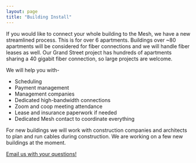 ```yaml
---
layout: page
title: "Building Install"
---
```

If you would like to connect your whole building to the Mesh, we have a new streamlined process. This is for over 6 apartments. Buildings over ~80 apartments will be considered for fiber connections and we will handle fiber leases as well. Our Grand Street project has hundreds of apartments sharing a 40 gigabit fiber connection, so large projects are welcome.

We will help you with-
* Scheduling
* Payment management
* Management companies
* Dedicated high-bandwidth connections
* Zoom and coop meeting attendance
* Lease and insurance paperwork if needed
* Dedicated Mesh contact to coordinate everything

For new buildings we will work with construction companies and architects to plan and run cables during construction. We are working on a few new buildings at the moment.

[Email us with your questions!](mailto:building@nycmesh.net?subject=Building-Install)